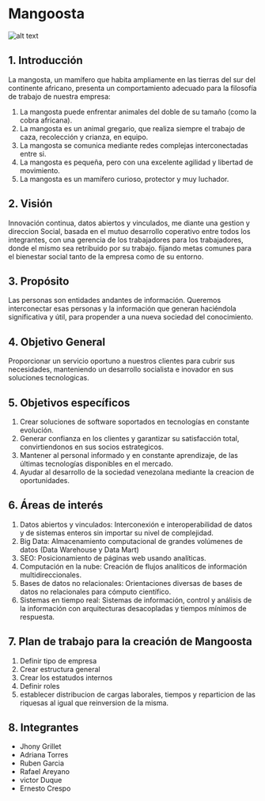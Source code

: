 # Mangoosta

![alt text](http://4.bp.blogspot.com/-uyluRoC-Z0A/T0L9xfyOn0I/AAAAAAAABEw/KgTiLUuDGgU/s1600/MUCHAS.jpg)

## 1. Introducción

La mangosta, un mamífero que habita ampliamente en las tierras del sur del continente africano, presenta un comportamiento adecuado para la filosofía de trabajo de nuestra empresa:

1. La mangosta puede enfrentar animales del doble de su tamaño (como la cobra africana).
2. La mangosta es un animal gregario, que realiza siempre el trabajo de caza, recolección y crianza, en equipo.
3. La mangosta se comunica mediante redes complejas interconectadas entre si.
4. La mangosta es pequeña, pero con una excelente agilidad y libertad de movimiento.
5. La mangosta es un mamífero curioso, protector y muy luchador.

## 2. Visión

Innovación continua, datos abiertos y vinculados, me diante una gestion y direccion Social, basada en el mutuo desarrollo coperativo entre todos los integrantes, con una gerencia de los trabajadores para los trabajadores, donde el mismo sea retribuido por su trabajo. fijando metas comunes para el bienestar social tanto de la empresa como de su entorno.

## 3. Propósito

Las personas son entidades andantes de información. Queremos interconectar esas personas y la información que generan haciéndola significativa y útil, para propender a una nueva sociedad del conocimiento.

## 4. Objetivo General

Proporcionar un servicio oportuno a nuestros clientes para cubrir sus necesidades, manteniendo un desarrollo socialista e inovador en sus soluciones tecnologicas.

## 5. Objetivos específicos

1. Crear soluciones de software soportados en tecnologías en constante evolución.
2. Generar confianza en los clientes y garantizar su satisfacción total, convirtiendonos en sus socios estrategicos.
3. Mantener al personal informado y en constante aprendizaje, de las últimas tecnologías disponibles en el mercado.
4. Ayudar al desarrollo de la sociedad venezolana mediante la creacion de oportunidades.

## 6. Áreas de interés

1. Datos abiertos y vinculados: Interconexión e interoperabilidad de datos y de sistemas enteros sin importar su nivel de complejidad.
2. Big Data: Almacenamiento computacional de grandes volúmenes de datos (Data Warehouse y Data Mart)
3. SEO: Posicionamiento de páginas web usando analíticas.
4. Computación en la nube: Creación de flujos analíticos de información multidireccionales.
5. Bases de datos no relacionales: Orientaciones diversas de bases de datos no relacionales para cómputo científico.
6. Sistemas en tiempo real: Sistemas de información, control y análisis de la información con arquitecturas desacopladas y tiempos mínimos de respuesta.

## 7. Plan de trabajo para la creación de Mangoosta
1. Definir tipo de empresa
2. Crear estructura general 
3. Crear los estatudos internos
4. Definir roles
5. establecer distribucion de cargas laborales, tiempos y reparticion de las riquesas al igual que reinversion de la misma.

## 8. Integrantes

* Jhony Grillet
* Adriana Torres
* Ruben Garcia
* Rafael Areyano
* victor Duque
* Ernesto Crespo 
